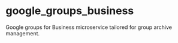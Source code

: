 # google_groups_business
Google groups for Business microservice tailored for group archive management.
